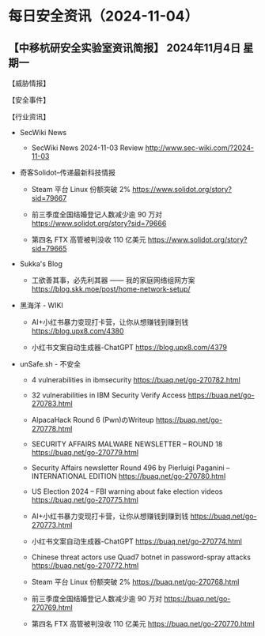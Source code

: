 # 每日安全资讯（2024-11-04）

【中移杭研安全实验室资讯简报】
2024年11月4日 星期一
---------------------------
【威胁情报】

【安全事件】

【行业资讯】

- SecWiki News
  - SecWiki News 2024-11-03 Review
http://www.sec-wiki.com/?2024-11-03

- 奇客Solidot–传递最新科技情报
  - Steam 平台 Linux 份额突破 2%
https://www.solidot.org/story?sid=79667

  - 前三季度全国结婚登记人数减少逾 90 万对
https://www.solidot.org/story?sid=79666

  - 第四名 FTX 高管被判没收 110 亿美元
https://www.solidot.org/story?sid=79665

- Sukka's Blog
  - 工欲善其事，必先利其器 —— 我的家庭网络组网方案
https://blog.skk.moe/post/home-network-setup/

- 黑海洋 - WIKI
  - AI+小红书暴力变现打卡营，让你从想赚钱到赚到钱
https://blog.upx8.com/4380

  - 小红书文案自动生成器-ChatGPT
https://blog.upx8.com/4379

- unSafe.sh - 不安全
  - 4 vulnerabilities in ibmsecurity
https://buaq.net/go-270782.html

  - 32 vulnerabilities in IBM Security Verify Access
https://buaq.net/go-270783.html

  - AlpacaHack Round 6 (Pwn)のWriteup
https://buaq.net/go-270778.html

  - SECURITY AFFAIRS MALWARE NEWSLETTER – ROUND 18
https://buaq.net/go-270779.html

  - Security Affairs newsletter Round 496 by Pierluigi Paganini – INTERNATIONAL EDITION
https://buaq.net/go-270780.html

  - US Election 2024 – FBI warning about fake election videos
https://buaq.net/go-270775.html

  - AI+小红书暴力变现打卡营，让你从想赚钱到赚到钱
https://buaq.net/go-270773.html

  - 小红书文案自动生成器-ChatGPT
https://buaq.net/go-270774.html

  - Chinese threat actors use Quad7 botnet in password-spray attacks
https://buaq.net/go-270772.html

  - Steam 平台 Linux 份额突破 2%
https://buaq.net/go-270768.html

  - 前三季度全国结婚登记人数减少逾 90 万对
https://buaq.net/go-270769.html

  - 第四名 FTX 高管被判没收 110 亿美元
https://buaq.net/go-270770.html

